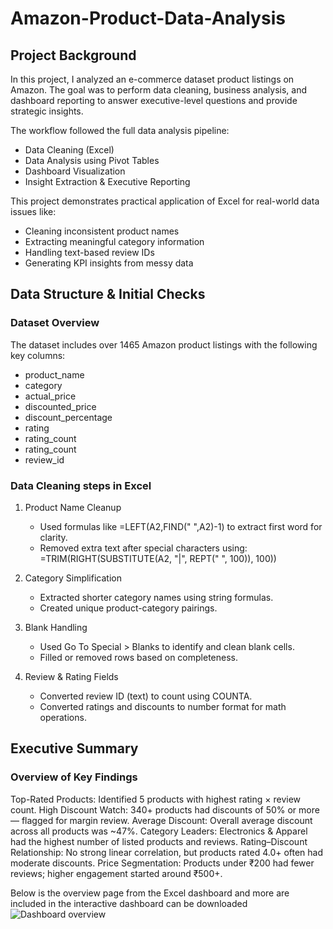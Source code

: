 # Amazon-Product-Data-Analysis

## Project Background
In this project, I analyzed an e-commerce dataset  product listings on Amazon. The goal was to perform data cleaning, business analysis, and dashboard reporting to answer executive-level questions and provide strategic insights.

The workflow followed the full data analysis pipeline:
- Data Cleaning (Excel)
- Data Analysis using Pivot Tables
- Dashboard Visualization
- Insight Extraction & Executive Reporting

This project demonstrates practical application of Excel for real-world data issues like:
- Cleaning inconsistent product names
- Extracting meaningful category information
- Handling text-based review IDs
- Generating KPI insights from messy data

## Data Structure & Initial Checks
### Dataset Overview
The dataset includes over 1465 Amazon product listings with the following key columns:
- product_name
- category
- actual_price
- discounted_price
- discount_percentage
- rating
- rating_count 
- rating_count
- review_id 

### Data Cleaning steps in Excel
1. Product Name Cleanup
   - Used formulas like =LEFT(A2,FIND(" ",A2)-1) to extract first word for clarity.
   - Removed extra text after special characters using:
     =TRIM(RIGHT(SUBSTITUTE(A2, "|", REPT(" ", 100)), 100))

2. Category Simplification
   - Extracted shorter category names using string formulas.
   - Created unique product-category pairings.

3. Blank Handling
   - Used Go To Special > Blanks to identify and clean blank cells.
   - Filled or removed rows based on completeness.

4. Review & Rating Fields
   - Converted review ID (text) to count using COUNTA.
   - Converted ratings and discounts to number format for math operations.

## Executive Summary
### Overview of Key Findings
Top-Rated Products: Identified 5 products with highest rating × review count.
High Discount Watch: 340+ products had discounts of 50% or more — flagged for margin review.
Average Discount: Overall average discount across all products was ~47%.
Category Leaders: Electronics & Apparel had the highest number of listed products and reviews.
Rating–Discount Relationship: No strong linear correlation, but products rated 4.0+ often had moderate discounts.
Price Segmentation: Products under ₹200 had fewer reviews; higher engagement started around ₹500+.

Below is the overview page from the Excel dashboard and more are included in the interactive dashboard can be downloaded
![Dashboard overview](./dashboard_overview.png)

